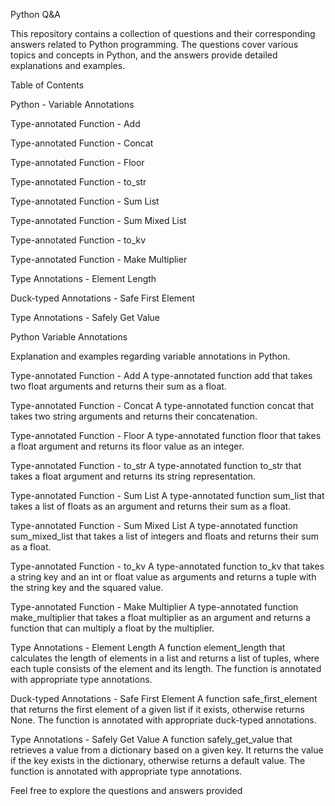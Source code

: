 Python Q&A

This repository contains a collection of questions and their corresponding answers related to Python programming. The questions cover various topics and concepts in Python, and the answers provide detailed explanations and examples.

Table of Contents

Python - Variable Annotations

Type-annotated Function - Add

Type-annotated Function - Concat

Type-annotated Function - Floor

Type-annotated Function - to_str

Type-annotated Function - Sum List

Type-annotated Function - Sum Mixed List

Type-annotated Function - to_kv

Type-annotated Function - Make Multiplier

Type Annotations - Element Length

Duck-typed Annotations - Safe First Element

Type Annotations - Safely Get Value

Python Variable Annotations

Explanation and examples regarding variable annotations in Python.

Type-annotated Function - Add
A type-annotated function add that takes two float arguments and returns their sum as a float.

Type-annotated Function - Concat
A type-annotated function concat that takes two string arguments and returns their concatenation.

Type-annotated Function - Floor
A type-annotated function floor that takes a float argument and returns its floor value as an integer.

Type-annotated Function - to_str
A type-annotated function to_str that takes a float argument and returns its string representation.

Type-annotated Function - Sum List
A type-annotated function sum_list that takes a list of floats as an argument and returns their sum as a float.

Type-annotated Function - Sum Mixed List
A type-annotated function sum_mixed_list that takes a list of integers and floats and returns their sum as a float.

Type-annotated Function - to_kv
A type-annotated function to_kv that takes a string key and an int or float value as arguments and returns a tuple with the string key and the squared value.

Type-annotated Function - Make Multiplier
A type-annotated function make_multiplier that takes a float multiplier as an argument and returns a function that can multiply a float by the multiplier.

Type Annotations - Element Length
A function element_length that calculates the length of elements in a list and returns a list of tuples, where each tuple consists of the element and its length. The function is annotated with appropriate type annotations.

Duck-typed Annotations - Safe First Element
A function safe_first_element that returns the first element of a given list if it exists, otherwise returns None. The function is annotated with appropriate duck-typed annotations.

Type Annotations - Safely Get Value
A function safely_get_value that retrieves a value from a dictionary based on a given key. It returns the value if the key exists in the dictionary, otherwise returns a default value. The function is annotated with appropriate type annotations.

Feel free to explore the questions and answers provided
